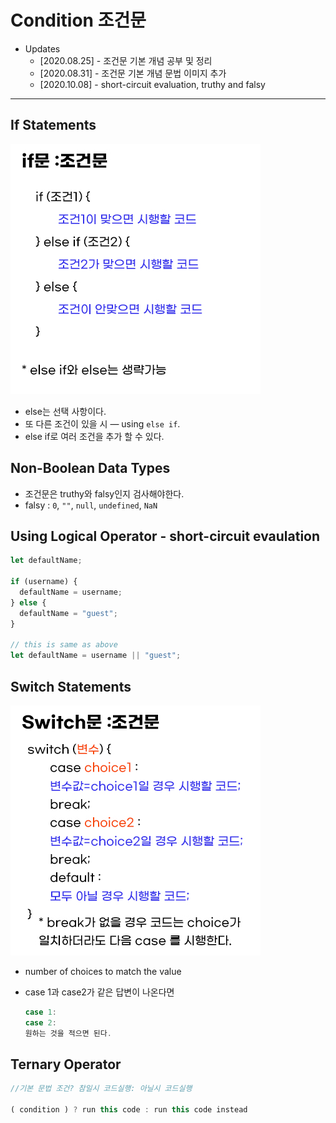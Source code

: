# Condition 조건문

- Updates
  - [2020.08.25] - 조건문 기본 개념 공부 및 정리
  - [2020.08.31] - 조건문 기본 개념 문법 이미지 추가
  - [2020.10.08] - short-circuit evaluation, truthy and falsy

---

## If Statements

![if](../img/if.jpg)

- else는 선택 사항이다.
- 또 다른 조건이 있을 시 — using `else if`.
- else if로 여러 조건을 추가 할 수 있다.

## Non-Boolean Data Types

- 조건문은 truthy와 falsy인지 검사해야한다.
- falsy : `0`, `""`, `null`, `undefined`, `NaN`

## Using Logical Operator - short-circuit evaulation

```javascript
let defaultName;

if (username) {
  defaultName = username;
} else {
  defaultName = "guest";
}

// this is same as above
let defaultName = username || "guest";
```

## Switch Statements

![if](../img/switch.jpg)

- number of choices to match the value
- case 1과 case2가 같은 답변이 나온다면

  ```javascript
  case 1:
  case 2:
  원하는 것을 적으면 된다.
  ```

## Ternary Operator

```javascript
//기본 문법 조건? 참일시 코드실행: 아닐시 코드실행

( condition ) ? run this code : run this code instead
```
